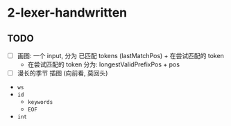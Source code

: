 # 2-lexer-handwritten

## TODO
- [ ] 画图: 一个 input, 分为 已匹配 tokens (lastMatchPos) + 在尝试匹配的 token
  - 在尝试匹配的 token 分为: longestValidPrefixPos + pos
- [ ] 漫长的季节 插图 (向前看, 莫回头)

- `ws`
- `id`
  - `keywords`
  - `EOF`
- `int`
